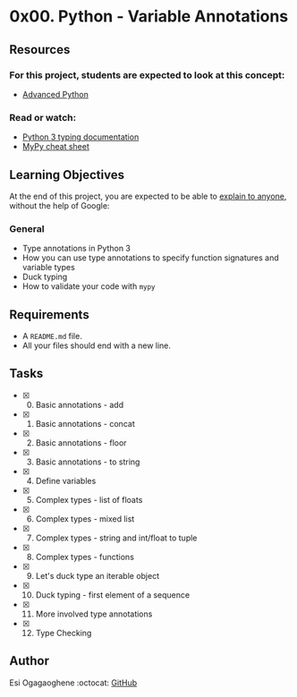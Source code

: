 # 0x00. Python - Variable Annotations

## Resources
### For this project, students are expected to look at this concept:
* [Advanced Python](https://intranet.hbtn.io/concepts/136)
### Read or watch:
* [Python 3 typing documentation](https://docs.python.org/3/library/typing.html)
* [MyPy cheat sheet](https://mypy.readthedocs.io/en/latest/cheat_sheet_py3.html)

## Learning Objectives
At the end of this project, you are expected to be able to [explain to anyone](https://fs.blog/2012/04/feynman-technique/), without the help of Google:
### General
* Type annotations in Python 3
* How you can use type annotations to specify function signatures and variable types
* Duck typing
* How to validate your code with ```mypy```

## Requirements
* A ```README.md``` file.
* All your files should end with a new line.

## Tasks
* [x] 0. Basic annotations - add
* [x] 1. Basic annotations - concat
* [x] 2. Basic annotations - floor
* [x] 3. Basic annotations - to string
* [x] 4. Define variables
* [x] 5. Complex types - list of floats
* [x] 6. Complex types - mixed list
* [x] 7. Complex types - string and int/float to tuple
* [x] 8. Complex types - functions
* [x] 9. Let's duck type an iterable object
* [x] 10. Duck typing - first element of a sequence
* [x] 11. More involved type annotations
* [x] 12. Type Checking

## Author
Esi Ogagaoghene 
:octocat: [GitHub](https://github.com/ogagaoghene/)

